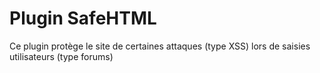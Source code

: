 # Plugin SafeHTML

Ce plugin protège le site de certaines attaques (type XSS) lors de saisies utilisateurs (type forums)
